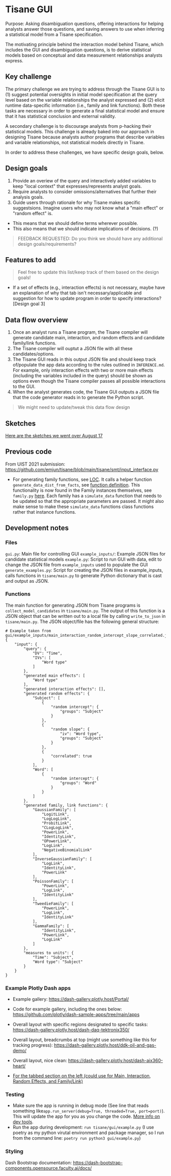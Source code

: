 # Tisane GUI
Purpose: Asking disambiguation questions, offering interactions for helping analysts answer those questions, and saving answers to use when inferring a statistical model from a Tisane specification. 

The motivating principle behind the interaction model behind Tisane, which includes the GUI and disambiguation questions, is to derive statistical models based on conceptual and data measurement relationships analysts express. 

## Key challenge 
The primary challenge we are trying to address through the Tisane GUI is to (1) suggest potential oversights in initial model specification at the query level based on the variable relationships the analyst expressed and (2) elicit runtime data-specific information (i.e., family and link functions). Both these tasks are necessary in order to generate a final statistical model and ensure that it has statistical conclusion and external validity. 

A secondary challenge is to discourage analysts from p-hacking their statistical models. This challenge is already baked into our approach in designing Tisane because analysts author programs that describe variables and variable relationships, not statistical models directly in Tisane. 

In order to address these challenges, we have specific design goals, below. 

## Design goals
1. Provide an overiew of the query and interactively added variables to keep "local context" that expresses/represents analyst goals.  
2. Require analysts to consider omissions/alternatives that further their analysis goals. 
3. Guide users through rationale for why Tisane makes specific suggestsions. Imagine users who may not know what a "main effect" or "random effect" is. 
- This means that we should define terms wherever possible.
- This also means that we should indicate implications of decisions. (?) 
> FEEDBACK REQUESTED: Do you think we should have any additional design goals/requirements? 


## Features to add
> Feel free to update this list/keep track of them based on the design goals!
- If a set of effects (e.g., interaction effects) is not necessary, maybe have an explanation of why that tab isn't necessary/applicable and suggestion for how to update program in order to specify interactions?  [Design goal 3]

## Data flow overview
1. Once an analyst runs a Tisane program, the Tisane compiler will generate candidate main, interaction, and random effects and candidate family/link functions.
2. The Tisane compiler will ouptut a JSON file with all these candidates/options. 
3. The Tisane GUI reads in this output JSON file and should keep track of/populate the app data according to the rules outlined in ``INFERENCE.md``. For example, only interaction effects with two or more main effects (including the variables included in the query) should be shown as options even though the Tisane compiler passes all possible interactions to the GUI. 
4. When the analyst generates code, the Tisane GUI outputs a JSON file that the code generator reads in to generate the Python script.
> We might need to update/tweak this data flow design

## Sketches
[Here are the sketches we went over August 17](https://drive.google.com/file/d/1IPP6tfCSAZF2ogX4PJFo-d_d1OcLbRjK/view?usp=sharing)

## Previous code
From UIST 2021 submission: https://github.com/emjun/tisane/blob/main/tisane/smt/input_interface.py
- For generating family functions, see [LOC](https://github.com/emjun/tisane/blob/ed845debe44e5f1bf22b7ecabc1989c4df89a2f1/tisane/smt/input_interface.py#L670). It calls a helper function ``generate_data_dist_from_facts``, see [function definition](https://github.com/emjun/tisane/blob/ed845debe44e5f1bf22b7ecabc1989c4df89a2f1/tisane/helpers.py#L15). This functionality is now found in the Family instances themselves, see ``family.py`` [here](tisane/family.py). Each family has a ``simulate_data`` function that needs to be updated so that the appropriate parameters are passed. It might also make sense to make these ``simulate_data`` functions class functions rather that instance functions. 

## Development notes
### Files 
`gui.py`: Main file for controlling GUI
`example_inputs/`: Example JSON files for candidate statistical models 
`example.py`: Script to run GUI with data, edit to change the JSON file from `example_inputs` used to populate the GUI
`generate_examples.py`: Script for creating the JSON files in example_inputs, calls functions in `tisane/main.py` to generate Python dictionary that is cast and output as JSON. 

### Functions
The main function for generating JSON from Tisane programs is `collect_model_candidates` in `tisane/main.py`. The output of this function is a JSON object that can be written out to a local file by calling `write_to_json` in `tisane/main.py`. The JSON object/file has the following general structure:
```
# Example taken from gui/example_inputs/main_interaction_random_intercept_slope_correlated.json
{
    "input": {
        "query": {
            "DV": "Time",
            "IVs": [
                "Word type"
            ]
        },
        "generated main effects": [
            "Word type"
        ],
        "generated interaction effects": [],
        "generated random effects": {
            "Subject": [
                {
                    "random intercept": {
                        "groups": "Subject"
                    }
                },
                {
                    "random slope": {
                        "iv": "Word type",
                        "groups": "Subject"
                    }
                },
                {
                    "correlated": true
                }
            ],
            "Word": [
                {
                    "random intercept": {
                        "groups": "Word"
                    }
                }
            ]
        },
        "generated family, link functions": {
            "GaussianFamily": [
                "LogitLink",
                "LogLogLink",
                "ProbitLink",
                "CLogLogLink",
                "PowerLink",
                "IdentityLink",
                "OPowerLink",
                "LogLink",
                "NegativeBinomialLink"
            ],
            "InverseGaussianFamily": [
                "LogLink",
                "IdentityLink",
                "PowerLink"
            ],
            "PoissonFamily": [
                "PowerLink",
                "LogLink",
                "IdentityLink"
            ],
            "TweedieFamily": [
                "PowerLink",
                "LogLink",
                "IdentityLink"
            ],
            "GammaFamily": [
                "IdentityLink",
                "PowerLink",
                "LogLink"
            ]
        },
        "measures to units": {
            "Time": "Subject",
            "Word type": "Subject"
        }
    }
}
```

### Example Plotly Dash apps
- Example gallery: https://dash-gallery.plotly.host/Portal/
- Code for example gallery, including the ones below: https://github.com/plotly/dash-sample-apps/tree/main/apps 

- Overall layout with specific regions designated to specific tasks: https://dash-gallery.plotly.host/dash-daq-tektronix350/
- Overall layout, breadcrumbs at top (might use something like this for tracking progress): https://dash-gallery.plotly.host/ddk-oil-and-gas-demo/
- Overall layout, nice clean: https://dash-gallery.plotly.host/dash-aix360-heart/
- [For the tabbed section on the left (could use for Main, Interaction, Random Effects, and Family/Link)](https://dash-gallery.plotly.host/dash-alignment-chart/)

### Testing 
- Make sure the app is running in debug mode (See line that reads something like``app.run_server(debug=True, threaded=True, port=port)``). This will update the app for you as you change the code. [More info on dev tools](https://dash.plotly.com/devtools).
- Run the app during development: ``run tisane/gui/example.py`` (I use poetry as my python virutal environment and package manager, so I run from the command line: ``poetry run python3 gui/example.py``)

### Styling
Dash Bootstrap documentation: https://dash-bootstrap-components.opensource.faculty.ai/docs/




